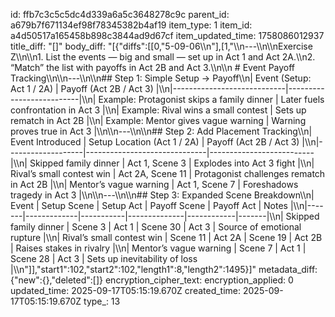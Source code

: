 id: ffb7c3c5c5dc4d339a6a5c3648278c9c
parent_id: a679b7f671134ef98f78345382b4af19
item_type: 1
item_id: a4d50517a165458b898c3844ad9d67cf
item_updated_time: 1758086012937
title_diff: "[]"
body_diff: "[{\"diffs\":[[0,\"5-09-06\\\n\"],[1,\"\\\n---\\\n\\\nExercise Z\\\n\\\n1. List the events — big and small — set up in Act 1 and Act 2A.\\\n2. “Match” the list with payoffs in Act 2B and Act 3.\\\n\\\n   # Event Payoff Tracking\\\n\\\n---\\\n\\\n## Step 1: Simple Setup → Payoff\\\n| Event (Setup: Act 1 / 2A) | Payoff (Act 2B / Act 3) |\\\n|----------------------------|--------------------------|\\\n| Example: Protagonist skips a family dinner | Later fuels confrontation in Act 3 |\\\n| Example: Rival wins a small contest         | Sets up rematch in Act 2B |\\\n| Example: Mentor gives vague warning         | Warning proves true in Act 3 |\\\n\\\n---\\\n\\\n## Step 2: Add Placement Tracking\\\n| Event Introduced | Setup Location (Act 1 / 2A) | Payoff (Act 2B / Act 3) |\\\n|-------------------|------------------------------|--------------------------|\\\n| Skipped family dinner | Act 1, Scene 3           | Explodes into Act 3 fight |\\\n| Rival’s small contest win | Act 2A, Scene 11     | Protagonist challenges rematch in Act 2B |\\\n| Mentor’s vague warning   | Act 1, Scene 7        | Foreshadows tragedy in Act 3 |\\\n\\\n---\\\n\\\n## Step 3: Expanded Scene Breakdown\\\n| Event | Setup Scene | Setup Act | Payoff Scene | Payoff Act | Notes |\\\n|-------|-------------|-----------|--------------|------------|-------|\\\n| Skipped family dinner | Scene 3 | Act 1 | Scene 30 | Act 3 | Source of emotional rupture |\\\n| Rival’s small contest win | Scene 11 | Act 2A | Scene 19 | Act 2B | Raises stakes in rivalry |\\\n| Mentor’s vague warning | Scene 7 | Act 1 | Scene 28 | Act 3 | Sets up inevitability of loss |\\\n\"]],\"start1\":102,\"start2\":102,\"length1\":8,\"length2\":1495}]"
metadata_diff: {"new":{},"deleted":[]}
encryption_cipher_text: 
encryption_applied: 0
updated_time: 2025-09-17T05:15:19.670Z
created_time: 2025-09-17T05:15:19.670Z
type_: 13